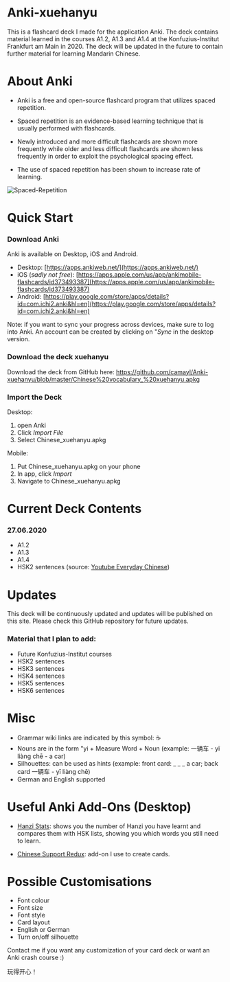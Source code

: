 # Anki-xuehanyu
This is a flashcard deck I made for the application Anki. The deck contains material learned in the courses A1.2, A1.3 and A1.4 at the Konfuzius-Institut Frankfurt am Main in 2020. The deck will be updated in the future to contain further material for learning Mandarin Chinese. 

# About Anki
- Anki is a free and open-source flashcard program that utilizes spaced repetition. 

- Spaced repetition is an evidence-based learning technique that is usually performed with flashcards. 
- Newly introduced and more difficult flashcards are shown more frequently while older and less difficult flashcards are shown less frequently in order to exploit the psychological spacing effect. 
- The use of spaced repetition has been shown to increase rate of learning.

![Spaced-Repetition](https://wildfirecomms-images.co.uk/img/ebbinghaus-diagram-1-1479295300.png)

# Quick Start
### Download Anki
Anki is available on Desktop, iOS and Android.

- Desktop: [https://apps.ankiweb.net/](https://apps.ankiweb.net/)
- iOS (*sadly not free*): [https://apps.apple.com/us/app/ankimobile-flashcards/id373493387](https://apps.apple.com/us/app/ankimobile-flashcards/id373493387) 
- Android: [https://play.google.com/store/apps/details?id=com.ichi2.anki&hl=en](https://play.google.com/store/apps/details?id=com.ichi2.anki&hl=en)

Note: if you want to sync your progress across devices, make sure to log into Anki. An account can be created by clicking on "*Sync* in the desktop version.

### Download the deck xuehanyu
Download the deck from GitHub here: https://github.com/camayl/Anki-xuehanyu/blob/master/Chinese%20vocabulary_%20xuehanyu.apkg

### Import the Deck
Desktop: 
1. open Anki
2. Click *Import File*
3. Select Chinese_xuehanyu.apkg

Mobile:
1. Put Chinese_xuehanyu.apkg on your phone
2. In app, click *Import*
3. Navigate to Chinese_xuehanyu.apkg

# Current Deck Contents
### 27.06.2020
- A1.2
- A1.3
- A1.4
- HSK2 sentences (source: [Youtube Everyday Chinese](https://www.youtube.com/watch?v=ttmqMaoMdVw&))

# Updates
This deck will be continuously updated and updates will be published on this site. Please check this GitHub repository for future updates.

### Material that I plan to add:
- Future Konfuzius-Institut courses  
- HSK2 sentences 
- HSK3 sentences
- HSK4 sentences
- HSK5 sentences 
- HSK6 sentences

# Misc
- Grammar wiki links are indicated by this symbol: ☕️ 
- Nouns are in the form "yi + Measure Word + Noun (example: 一辆车 - yī liàng chē - a car)
- Silhouettes: can be used as hints (example: front card: _ _ _  a car; back card 一辆车 - yī liàng chē)
- German and English supported

# Useful Anki Add-Ons (Desktop)
- [Hanzi Stats](https://ankiweb.net/shared/info/181243826): shows you the number of Hanzi you have learnt and compares them with HSK lists, showing you which words you still need to learn.

- [Chinese Support Redux](https://ankiweb.net/shared/info/1128979221): add-on I use to create cards. 

# Possible Customisations
- Font colour
- Font size
- Font style
- Card layout
- English or German 
- Turn on/off silhouette

Contact me if you want any customization of your card deck or want an Anki crash course :)

玩得开心！
